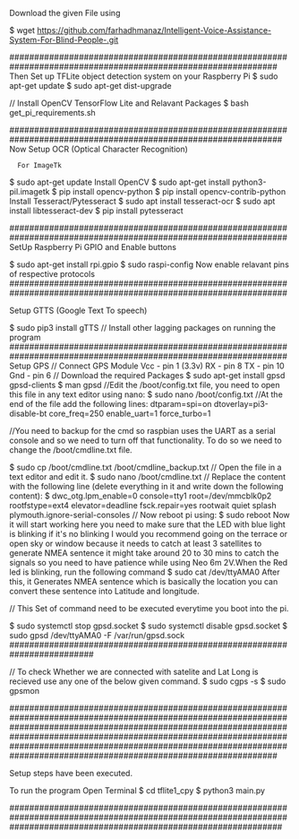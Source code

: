 Download the given File using 
  
   $ wget https://github.com/farhadhmanaz/Intelligent-Voice-Assistance-System-For-Blind-People-.git
  
##############################################################################################################
Then Set up TFLite object detection system on your Raspberry Pi
   $ sudo apt-get update
   $ sudo apt-get dist-upgrade
   
 // Install OpenCV TensorFlow Lite and Relavant Packages
   $ bash get_pi_requirements.sh
   
###############################################################################################################
Now Setup OCR (Optical Character Recognition)

      For ImageTk
   $ sudo apt-get update
   Install OpenCV
   $ sudo apt-get install python3-pil.imagetk
   $ pip install opencv-python 
   $ pip install opencv-contrib-python
   Install Tesseract/Pytesseract
   $ sudo apt install tesseract-ocr
   $ sudo apt install libtesseract-dev
   $ pip install pytesseract
   
################################################################################################################
SetUp Raspberry Pi GPIO and Enable buttons

   $ sudo apt-get install rpi.gpio
   $ sudo raspi-config 
   Now enable relavant pins of respective protocols 
################################################################################################################

Setup GTTS (Google Text To speech)

   $  sudo pip3 install gTTS
   // Install other lagging packages on running the program
################################################################################################################   
Setup GPS 
   // Connect GPS Module
      Vcc - pin 1 (3.3v)
      RX  - pin 8
      TX  - pin 10
      Gnd - pin 6 
// Download the required Packages 
   $ sudo apt-get install gpsd gpsd-clients
   $ man gpsd
//Edit the /boot/config.txt file, you need to open this file in any text editor  using nano:
      $ sudo nano /boot/config.txt
//At the end of the file add the following lines:
      dtparam=spi=on
      dtoverlay=pi3-disable-bt
      core_freq=250
      enable_uart=1
      force_turbo=1
      
 //You need to backup for the cmd so raspbian uses the UART as a serial console and so we need to turn off that functionality. To do so we need to change the      /boot/cmdline.txt file. 
 
   $ sudo cp /boot/cmdline.txt /boot/cmdline_backup.txt
// Open the file in a text editor and edit it.
   $ sudo nano /boot/cmdline.txt
// Replace the content with the following line (delete everything in it and write down the following content):
   $ dwc_otg.lpm_enable=0 console=tty1 root=/dev/mmcblk0p2 rootfstype=ext4 elevator=deadline fsck.repair=yes rootwait quiet splash plymouth.ignore-serial-consoles
// Now reboot pi using:
   $ sudo reboot
Now it will start working here you need to make sure that the LED with blue light is blinking if it's no blinking I would you recommend going on the terrace or open sky or window because it needs to catch at least 3 satellites to generate NMEA sentence it might take around 20 to 30 mins to catch the  signals so you need to have patience while using Neo 6m 2V.When the Red led is blinking, run the following command
   $ sudo cat /dev/ttyAMA0
After this, it Generates NMEA sentence which is basically the location you can convert these sentence into Latitude and longitude.
 
 // This Set of command need to be executed everytime you boot into the pi.
 
   $ sudo systemctl stop gpsd.socket
   $ sudo systemctl disable gpsd.socket
   $ sudo gpsd /dev/ttyAMA0 -F /var/run/gpsd.sock
#########################################################################

// To check Whether we are connected with satelite and Lat Long is recieved use any one of the below given command.
 $ sudo cgps -s
 $ sudo gpsmon
 
##############################################################################################################################################################################################################################################################################################################################################

Setup steps have been executed. 

To run the program 
   Open Terminal
      $ cd tflite1_cpy
      $ python3 main.py
      
      
#######################################################################################################################################################################
